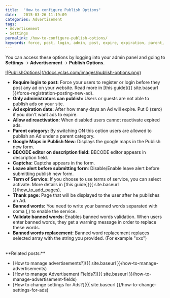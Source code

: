 ```yaml
---
title:  "How to configure Publish Options"
date:   2015-03-26 11:19:09
categories: Advertisement
tags: 
- Advertisement
- Settings
permalink: /how-to-configure-publish-options/
keywords: force, post, login, admin, post, expire, expiration, parent, google, map, new, description, editor, captcha, alert, terms, service, thank, banned, validate
---
```

You can access these options by logging into your admin panel and going to **Settings** -> **Advertisement** -> **Publish Options**. 

<a href="//docs.yclas.com/images/listing-options.png" class="thumbnail gallery-item" data-gallery>
![PublishOptions](//docs.yclas.com/images/publish-options.png)
</a>

+ **Require login to post:** Force your users to register or login before they post any ad on your website. Read more in [this guide]({{ site.baseurl }}/force-registration-posting-new-ad).
+ **Only administrators can publish:** Users or guests are not able to publish ads on your site.
+ **Ad expiration date:** After how many days an Ad will expire. Put 0 (zero) if you don't want ads to expire.
+ **Allow ad reactivation:** When disabled users cannot reactivate expired ads.
+ **Parent category:** By switching ON this option users are allowed to publish an Ad under a parent category.
+ **Google Maps in Publish New:** Displays the google maps in the Publish new form.
+ **BBCODE editor on description field:** BBCODE editor appears in description field.
+ **Captcha:** Captcha appears in the form.
+ **Leave alert before submitting form**: Disable/Enable leave alert before submitting publish new form.
+ **Term of Service:** If you choose to use terms of service, you can select activate. More details in [this guide]({{ site.baseurl }}/how_to_add_pages).
+ **Thank page:** Page that will be displayed to the user after he publishes an Ad.
+ **Banned words:** You need to write your banned words separated with coma (,) to enable the service.
+ **Validate banned words:** Enables banned words validation. When users enter banned words, they get a warning message in order to replace these words. 
+ **Banned words replacement:** Banned word replacement replaces selected array with the string you provided. (For example "xxx")

  
<br>
  **Related posts:**
  
* [How to manage advertisements?]({{ site.baseurl }}/how-to-manage-advertisements)
* [How to manage Advertisement Fields?]({{ site.baseurl }}/how-to-manage-advertisement-fields)
* [How to change settings for Ads?]({{ site.baseurl }}/how-to-change-settings-for-ads)

